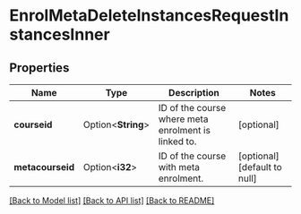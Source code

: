 # EnrolMetaDeleteInstancesRequestInstancesInner

## Properties

Name | Type | Description | Notes
------------ | ------------- | ------------- | -------------
**courseid** | Option<**String**> | ID of the course where meta enrolment is linked to. | [optional]
**metacourseid** | Option<**i32**> | ID of the course with meta enrolment. | [optional][default to null]

[[Back to Model list]](../README.md#documentation-for-models) [[Back to API list]](../README.md#documentation-for-api-endpoints) [[Back to README]](../README.md)


